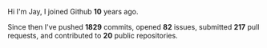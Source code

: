 Hi I'm Jay, I joined Github **10** years ago.

Since then I've pushed **1829** commits, opened **82** issues, submitted **217** pull requests, and contributed to **20** public repositories.

